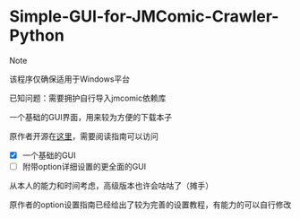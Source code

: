 # Simple-GUI-for-JMComic-Crawler-Python

> [!note]
> 该程序仅确保适用于Windows平台
>
> 已知问题：需要拥护自行导入jmcomic依赖库

一个基础的GUI界面，用来较为方便的下载本子

原作者开源在[这里](https://github.com/hect0x7/JMComic-Crawler-Python)，需要阅读指南可以访问

- [x] 一个基础的GUI
- [ ] 附带option详细设置的更全面的GUI

从本人的能力和时间考虑，高级版本也许会咕咕了（摊手）

原作者的option设置指南已经给出了较为完善的设置教程，有能力的可以自行修改
